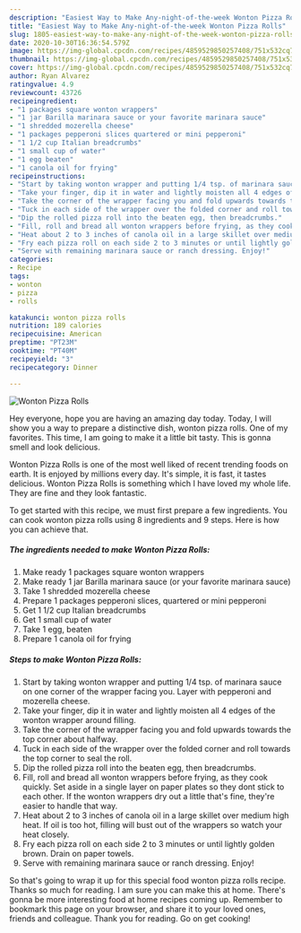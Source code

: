 ```yaml
---
description: "Easiest Way to Make Any-night-of-the-week Wonton Pizza Rolls"
title: "Easiest Way to Make Any-night-of-the-week Wonton Pizza Rolls"
slug: 1805-easiest-way-to-make-any-night-of-the-week-wonton-pizza-rolls
date: 2020-10-30T16:36:54.579Z
image: https://img-global.cpcdn.com/recipes/4859529850257408/751x532cq70/wonton-pizza-rolls-recipe-main-photo.jpg
thumbnail: https://img-global.cpcdn.com/recipes/4859529850257408/751x532cq70/wonton-pizza-rolls-recipe-main-photo.jpg
cover: https://img-global.cpcdn.com/recipes/4859529850257408/751x532cq70/wonton-pizza-rolls-recipe-main-photo.jpg
author: Ryan Alvarez
ratingvalue: 4.9
reviewcount: 43726
recipeingredient:
- "1 packages square wonton wrappers"
- "1 jar Barilla marinara sauce or your favorite marinara sauce"
- "1 shredded mozerella cheese"
- "1 packages pepperoni slices quartered or mini pepperoni"
- "1 1/2 cup Italian breadcrumbs"
- "1 small cup of water"
- "1 egg beaten"
- "1 canola oil for frying"
recipeinstructions:
- "Start by taking wonton wrapper and putting 1/4 tsp. of marinara sauce on one corner of the wrapper facing you. Layer with pepperoni and mozerella cheese."
- "Take your finger, dip it in water and lightly moisten all 4 edges of the wonton wrapper around filling."
- "Take the corner of the wrapper facing you and fold upwards towards the top corner about halfway."
- "Tuck in each side of the wrapper over the folded corner and roll towards the top corner to seal the roll."
- "Dip the rolled pizza roll into the beaten egg, then breadcrumbs."
- "Fill, roll and bread all wonton wrappers before frying, as they cook quickly. Set aside in a single layer on paper plates so they dont stick to each other. If the wonton wrappers dry out a little that&#39;s fine, they&#39;re easier to handle that way."
- "Heat about 2 to 3 inches of canola oil in a large skillet over medium high heat. If oil is too hot, filling will bust out of the wrappers so watch your heat closely."
- "Fry each pizza roll on each side 2 to 3 minutes or until lightly golden brown. Drain on paper towels."
- "Serve with remaining marinara sauce or ranch dressing. Enjoy!"
categories:
- Recipe
tags:
- wonton
- pizza
- rolls

katakunci: wonton pizza rolls 
nutrition: 189 calories
recipecuisine: American
preptime: "PT23M"
cooktime: "PT40M"
recipeyield: "3"
recipecategory: Dinner

---
```



![Wonton Pizza Rolls](https://img-global.cpcdn.com/recipes/4859529850257408/751x532cq70/wonton-pizza-rolls-recipe-main-photo.jpg)

Hey everyone, hope you are having an amazing day today. Today, I will show you a way to prepare a distinctive dish, wonton pizza rolls. One of my favorites. This time, I am going to make it a little bit tasty. This is gonna smell and look delicious.



Wonton Pizza Rolls is one of the most well liked of recent trending foods on earth. It is enjoyed by millions every day. It's simple, it is fast, it tastes delicious. Wonton Pizza Rolls is something which I have loved my whole life. They are fine and they look fantastic.


To get started with this recipe, we must first prepare a few ingredients. You can cook wonton pizza rolls using 8 ingredients and 9 steps. Here is how you can achieve that.

<!--inarticleads1-->

##### The ingredients needed to make Wonton Pizza Rolls:

1. Make ready 1 packages square wonton wrappers
1. Make ready 1 jar Barilla marinara sauce (or your favorite marinara sauce)
1. Take 1 shredded mozerella cheese
1. Prepare 1 packages pepperoni slices, quartered or mini pepperoni
1. Get 1 1/2 cup Italian breadcrumbs
1. Get 1 small cup of water
1. Take 1 egg, beaten
1. Prepare 1 canola oil for frying




<!--inarticleads2-->

##### Steps to make Wonton Pizza Rolls:

1. Start by taking wonton wrapper and putting 1/4 tsp. of marinara sauce on one corner of the wrapper facing you. Layer with pepperoni and mozerella cheese.
1. Take your finger, dip it in water and lightly moisten all 4 edges of the wonton wrapper around filling.
1. Take the corner of the wrapper facing you and fold upwards towards the top corner about halfway.
1. Tuck in each side of the wrapper over the folded corner and roll towards the top corner to seal the roll.
1. Dip the rolled pizza roll into the beaten egg, then breadcrumbs.
1. Fill, roll and bread all wonton wrappers before frying, as they cook quickly. Set aside in a single layer on paper plates so they dont stick to each other. If the wonton wrappers dry out a little that&#39;s fine, they&#39;re easier to handle that way.
1. Heat about 2 to 3 inches of canola oil in a large skillet over medium high heat. If oil is too hot, filling will bust out of the wrappers so watch your heat closely.
1. Fry each pizza roll on each side 2 to 3 minutes or until lightly golden brown. Drain on paper towels.
1. Serve with remaining marinara sauce or ranch dressing. Enjoy!




So that's going to wrap it up for this special food wonton pizza rolls recipe. Thanks so much for reading. I am sure you can make this at home. There's gonna be more interesting food at home recipes coming up. Remember to bookmark this page on your browser, and share it to your loved ones, friends and colleague. Thank you for reading. Go on get cooking!

